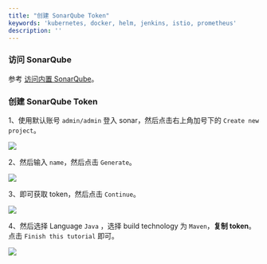 ```yaml
---
title: "创建 SonarQube Token"
keywords: 'kubernetes, docker, helm, jenkins, istio, prometheus'
description: ''
---
```


### 访问 SonarQube 

参考 [访问内置 SonarQube](/advanced-v2.0/zh-CN/installation/sonarqube-jenkins/)。

### 创建 SonarQube Token

1、使用默认账号 `admin/admin` 登入 sonar，然后点击右上角加号下的 `Create new project`。

![](https://pek3b.qingstor.com/kubesphere-docs/png/sonar-create.png)

2、然后输入 `name`，然后点击 `Generate`。

![](https://pek3b.qingstor.com/kubesphere-docs/png/sonar-name.png)

3、即可获取 token，然后点击 `Continue`。

![](https://pek3b.qingstor.com/kubesphere-docs/png/sonar-con.png)

4、然后选择 Language `Java` ，选择 build technology 为 `Maven`，**复制 token**。点击 `Finish this tutorial` 即可。

![](https://pek3b.qingstor.com/kubesphere-docs/png/sonar-finish.png)

